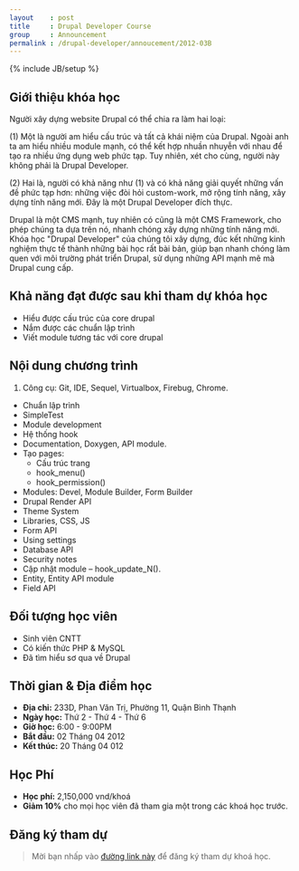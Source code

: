 ```yaml
---
layout    : post
title     : Drupal Developer Course
group     : Announcement
permalink : /drupal-developer/annoucement/2012-03B
---
```

{% include JB/setup %}

## Giới thiệu khóa học

Người xây dựng website Drupal có thể chia ra làm hai loại:

(1) Một là người am hiểu cấu trúc và tất cả khái niệm của Drupal. Ngoài anh ta am hiểu nhiều module
    mạnh, có thể kết hợp nhuần nhuyễn với nhau để tạo ra nhiều ứng dụng web phức tạp. Tuy nhiên, xét
    cho cùng, người này không phải là Drupal Developer.

(2) Hai là, người có khả năng như (1) và có khả năng giải quyết những vấn đề phức tạp hơn: những việc
    đòi hỏi custom-work, mở rộng tính năng,  xây dựng tính năng mới. Đây là một Drupal Developer
    đích thực.
    
Drupal là một CMS mạnh, tuy nhiên có cũng là một CMS Framework, cho phép chúng ta dựa trên nó, nhanh
chóng xây dựng những tính năng mới. Khóa học "Drupal Developer" của chúng tôi xây dựng, đúc kết những
kinh nghiệm thực tế thành những bài học rất bài bản, giúp bạn nhanh chóng làm quen với môi trường 
phát triển Drupal, sử dụng những API mạnh mẽ mà Drupal cung cấp.

## Khả năng đạt được sau khi tham dự khóa học

* Hiểu được cấu trúc của core drupal
* Nắm được các chuẩn lập trình
* Viết module tương tác với core drupal

## Nội dung chương trình

1. Công cụ: Git, IDE, Sequel, Virtualbox, Firebug, Chrome.
* Chuẩn lập trình
* SimpleTest
* Module development
* Hệ thống hook
* Documentation, Doxygen, API module.
* Tạo pages:
  * Cấu trúc trang
  * hook_menu()
  * hook_permission()
* Modules: Devel, Module Builder, Form Builder
* Drupal Render API
* Theme System
* Libraries, CSS, JS
* Form API
* Using settings
* Database API
* Security notes
* Cập nhật module – hook_update_N().
* Entity, Entity API module
* Field API

## Đối tượng học viên

* Sinh viên CNTT
* Có kiến thức PHP & MySQL
* Đã tìm hiểu sơ qua về Drupal

## Thời gian & Địa điểm học

- __Địa chỉ:__  233D, Phan Văn Trị, Phường 11, Quận Bình Thạnh
- __Ngày học:__ Thứ 2 - Thứ 4 - Thứ 6
- __Giờ học:__  6:00 - 9:00PM
- __Bắt đầu:__  02 Tháng 04 2012
- __Kết thúc:__ 20 Tháng 04 012 

## Học Phí

- __Học phí:__ 2,150,000 vnd/khoá
- __Giảm 10%__ cho mọi học viên đã tham gia một trong các khoá học trước.

## Đăng ký tham dự

> Mời bạn nhấp vào [đường link này](https://docs.google.com/a/kh2soft.com/spreadsheet/viewform?formkey=dG5rY3ZjM1p6VDBlelQtLS01Nk9vYWc6MQ#gid=0) để đăng ký tham dự khoá học.
